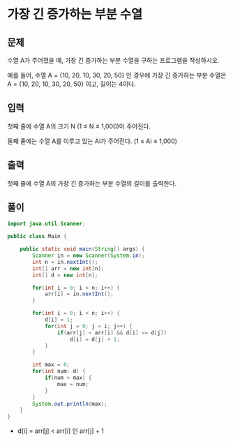# 가장 긴 증가하는 부분 수열

## 문제
수열 A가 주어졌을 때, 가장 긴 증가하는 부분 수열을 구하는 프로그램을 작성하시오.

예를 들어, 수열 A = {10, 20, 10, 30, 20, 50} 인 경우에 가장 긴 증가하는 부분 수열은 A = {10, 20, 10, 30, 20, 50} 이고, 길이는 4이다.

## 입력
첫째 줄에 수열 A의 크기 N (1 ≤ N ≤ 1,000)이 주어진다.

둘째 줄에는 수열 A를 이루고 있는 Ai가 주어진다. (1 ≤ Ai ≤ 1,000)

## 출력
첫째 줄에 수열 A의 가장 긴 증가하는 부분 수열의 길이를 출력한다.

## 풀이
```java
import java.util.Scanner;

public class Main {

    public static void main(String[] args) {
        Scanner in = new Scanner(System.in);
        int n = in.nextInt();
        int[] arr = new int[n];
        int[] d = new int[n];

        for(int i = 0; i < n; i++) {
            arr[i] = in.nextInt();
        }

        for(int i = 0; i < n; i++) {
            d[i] = 1;
            for(int j = 0; j < i; j++) {
                if(arr[j] < arr[i] && d[i] <= d[j])
                    d[i] = d[j] + 1;
            }
        }

        int max = 0;
        for(int num: d) {
            if(num > max) {
                max = num;
            }
        }
        System.out.println(max);
    }
}
```

* d[i] = arr[j] < arr[i] 인 arr[j] + 1